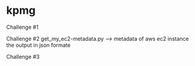 # kpmg
Challenge #1

Challenge #2
get_my_ec2-metadata.py -->  metadata of aws ec2 instance the output in json formate

Challenge #3
